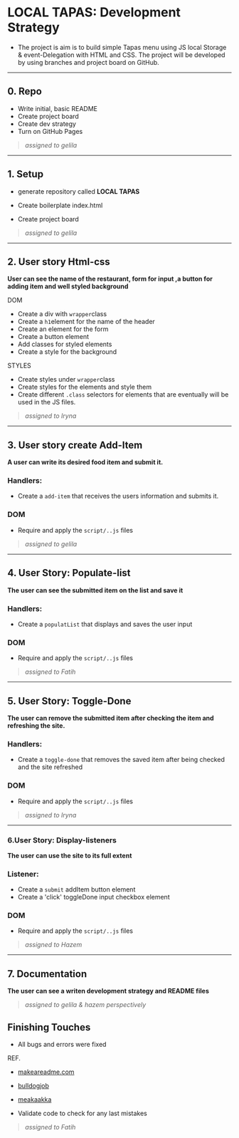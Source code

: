 # LOCAL TAPAS: Development Strategy

- The project is aim is to build simple Tapas menu  using JS local Storage & event-Delegation with HTML and CSS.
The project will be developed by using branches and project board on GitHub.


---

## 0. Repo

- Write initial, basic README
 - Create project board 
  - Create dev strategy
 - Turn on GitHub Pages

 
> *assigned to gelila*
---

## 1. Setup
- generate repository called **LOCAL TAPAS**
* Create boilerplate index.html
- Create project board

>*assigned to gelila*
---

## 2. User story Html-css 
 	
__User can see the name of the restaurant, form for input ,a button for adding item and well styled background__

DOM
-  Create a div with `wrapper`class
-  Create a `h1`element for the name of the header
-	Create an element for the form
-	Create a button element
-	Add classes for styled elements
- Create a style for the background



STYLES 
- Create styles under `wrapper`class
- Create styles for the elements and style them
- Create different `.class` selectors for elements 
that are eventually will be used in the JS files.

>*assigned to Iryna*
---


## 3.	User story  create Add-Item 
__A user can write  its desired food item and submit it.__


### Handlers:

* Create a `add-item` that receives the users information and submits it.



### DOM 
-	Require and apply the `script/..js` files

>*assigned to gelila*
---

## 4. User Story: Populate-list 

__The user can see the submitted item on the list and save it__

### Handlers:

* Create a `populatList` that displays and saves the user input

### DOM 
-	Require and apply the `script/..js` files

>*assigned to Fatih*
---
## 5. User Story: Toggle-Done

__The user can remove the submitted item after checking the item and refreshing the site.__

### Handlers:

* Create a `toggle-done` that removes the saved item after being checked and the site refreshed

### DOM 
-	Require and apply the `script/..js` files

>*assigned to Iryna*
---
### 6.User Story: Display-listeners

__The user can use the site to its full extent__

### Listener:

* Create a `submit` addItem button element
* Create a 'click' toggleDone input checkbox element


### DOM 
-	Require and apply the `script/..js` files

>*assigned to Hazem*
---


## 7. Documentation

__The user can see a writen development strategy and README files__


> *assigned to gelila & hazem perspectively*
## Finishing Touches

- All bugs and errors were fixed


REF.
-  [makeareadme.com](https://www.makeareadme.com/)

-  [bulldogjob](https://bulldogjob.com/news/449-how-to-write-a-good-readme-for-your-github-project)

-  [meakaakka](https://medium.com/@meakaakka/a-beginners-guide-to-writing-a-kickass-readme-7ac01da88ab3)

- Validate code to check for any last mistakes
>*assigned to Fatih*

